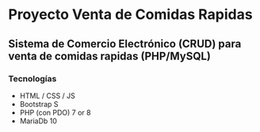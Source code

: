 # Proyecto Venta de Comidas Rapidas

Sistema de Comercio Electrónico (CRUD) para venta de comidas rapidas (PHP/MySQL)
---

### Tecnologías 

- HTML / CSS / JS
- Bootstrap S
- PHP (con PDO) 7 or 8
- MariaDb 10